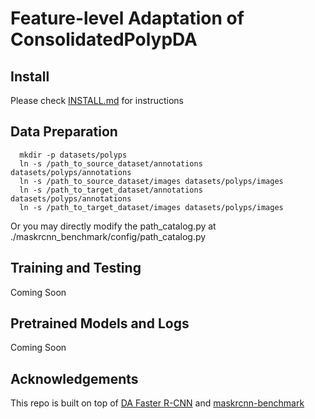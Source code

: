 # Feature-level Adaptation of ConsolidatedPolypDA

## Install

Please check [INSTALL.md](INSTALL.md) for instructions

## Data Preparation

```
  mkdir -p datasets/polyps
  ln -s /path_to_source_dataset/annotations datasets/polyps/annotations
  ln -s /path_to_source_dataset/images datasets/polyps/images
  ln -s /path_to_target_dataset/annotations datasets/polyps/annotations
  ln -s /path_to_target_dataset/images datasets/polyps/images
```
Or you may directly modify the path_catalog.py at ./maskrcnn_benchmark/config/path_catalog.py

## Training and Testing

Coming Soon

## Pretrained Models and Logs

Coming Soon

## Acknowledgements
This repo is built on top of [DA Faster R-CNN](https://github.com/krumo/Domain-Adaptive-Faster-RCNN-PyTorch) and [maskrcnn-benchmark](https://github.com/facebookresearch/maskrcnn-benchmark)